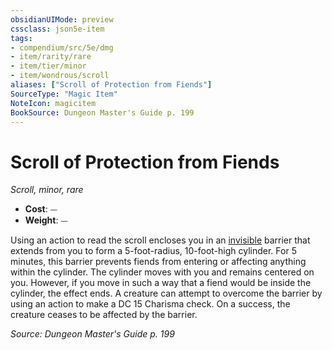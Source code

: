 ```yaml
---
obsidianUIMode: preview
cssclass: json5e-item
tags:
- compendium/src/5e/dmg
- item/rarity/rare
- item/tier/minor
- item/wondrous/scroll
aliases: ["Scroll of Protection from Fiends"]
SourceType: "Magic Item"
NoteIcon: magicitem
BookSource: Dungeon Master's Guide p. 199
---
```

# Scroll of Protection from Fiends
*Scroll, minor, rare*  

- **Cost**: ⏤
- **Weight**: ⏤

Using an action to read the scroll encloses you in an [invisible](/3-Mechanics/CLI/rules/conditions.md#invisible) barrier that extends from you to form a 5-foot-radius, 10-foot-high cylinder. For 5 minutes, this barrier prevents fiends from entering or affecting anything within the cylinder. The cylinder moves with you and remains centered on you. However, if you move in such a way that a fiend would be inside the cylinder, the effect ends. A creature can attempt to overcome the barrier by using an action to make a DC 15 Charisma check. On a success, the creature ceases to be affected by the barrier.

*Source: Dungeon Master's Guide p. 199*